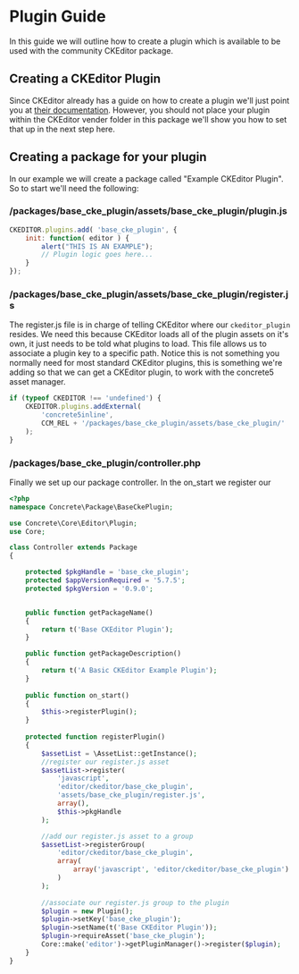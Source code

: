 # Plugin Guide

In this guide we will outline how to create a plugin which is available to be used with the community CKEditor package.

## Creating a CKEditor Plugin

Since CKEditor already has a guide on how to create a plugin we'll just point you at 
[their documentation](http://docs.ckeditor.com/#!/guide/plugin_sdk_sample_1). However, you should not place your plugin
within the CKEditor vender folder in this package we'll show you how to set that up in the next step here.

## Creating a package for your plugin

In our example we will create a package called "Example CKEditor Plugin". So to start we'll need the following:

### /packages/base_cke_plugin/assets/base_cke_plugin/plugin.js

```js
CKEDITOR.plugins.add( 'base_cke_plugin', {
    init: function( editor ) {
        alert("THIS IS AN EXAMPLE");
        // Plugin logic goes here...
    }
});
```

### /packages/base_cke_plugin/assets/base_cke_plugin/register.js

The register.js file is in charge of telling CKEditor where our `ckeditor_plugin` resides. We need this because
CKEditor loads all of the plugin assets on it's own, it just needs to be told what plugins to load. This file allows us
to associate a plugin key to a specific path. Notice this is not something you normally need for most standard CKEditor
plugins, this is something we're adding so that we can get a CKEditor plugin, to work with the concrete5 asset manager.

```js
if (typeof CKEDITOR !== 'undefined') {
    CKEDITOR.plugins.addExternal(
        'concrete5inline', 
        CCM_REL + '/packages/base_cke_plugin/assets/base_cke_plugin/'
    );
}
```

### /packages/base_cke_plugin/controller.php

Finally we set up our package controller. In the on_start we register our 

```php
<?php
namespace Concrete\Package\BaseCkePlugin;

use Concrete\Core\Editor\Plugin;
use Core;

class Controller extends Package
{

    protected $pkgHandle = 'base_cke_plugin';
    protected $appVersionRequired = '5.7.5';
    protected $pkgVersion = '0.9.0';


    public function getPackageName()
    {
        return t('Base CKEditor Plugin');
    }

    public function getPackageDescription()
    {
        return t('A Basic CKEditor Example Plugin');
    }
    
    public function on_start()
    {
        $this->registerPlugin();
    }
    
    protected function registerPlugin()
    {        
        $assetList = \AssetList::getInstance();
        //register our register.js asset
        $assetList->register(
            'javascript',
            'editor/ckeditor/base_cke_plugin',
            'assets/base_cke_plugin/register.js',
            array(),
            $this->pkgHandle
        );

        //add our register.js asset to a group
        $assetList->registerGroup(
            'editor/ckeditor/base_cke_plugin',
            array(
                array('javascript', 'editor/ckeditor/base_cke_plugin')
            )
        );
        
        //associate our register.js group to the plugin
        $plugin = new Plugin();
        $plugin->setKey('base_cke_plugin');
        $plugin->setName(t('Base CKEditor Plugin'));
        $plugin->requireAsset('base_cke_plugin'); 
        Core::make('editor')->getPluginManager()->register($plugin);
    }
} 
```